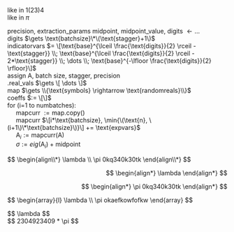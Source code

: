 like in $1(23)4$  
like in $\pi$  

precision, extraction_params midpoint, midpoint_value, digits $\gets \dots$  
digits $\gets \text{batchsize}\*\(\text{stagger}+1\)$  
indicatorvars $= \[\text{base}^{\lceil \frac{\text{digits}}{2} \rceil - \text{stagger}} \\; \text{base}^{\lceil \frac{\text{digits}}{2} \rceil - 2*\text{stagger}} \\; \dots \\; \text{base}^{-\lfloor \frac{\text{digits}}{2} \rfloor}\]$   
assign A, batch size, stagger, precision  
.real_vals $\gets \[ \dots \]$  
map $\gets \\{\text{symbols} \rightarrow \text{randomreals}\\}$  
coeffs $:= \[\]$  
for \(i=1 to numbatches\):  
&nbsp;&nbsp;&nbsp;&nbsp; mapcurr $:=\text{map.copy()}$  
&nbsp;&nbsp;&nbsp;&nbsp; mapcurr $\[i*\text{batchsize}, \min{\(\text{n}, \(i+1\)\*\text{batchsize}\)}\] += \text{expvars}$  
&nbsp;&nbsp;&nbsp;&nbsp; A$_{i} := \text{mapcurr(A)}$  
&nbsp;&nbsp;&nbsp;&nbsp; $\sigma := eig(\text{A}_{i}) + \text{midpoint}$

<p style="text-align: left;">
$$
\begin{align\\*}
\lambda \\
\pi 0kq340k30tk
\end{align\\*}
$$
</p>

<p align="right">
  $$
\begin{align*}
\lambda
\end{align*}
$$
</p>

<p align="right">
  $$
\begin{align*}
\pi 0kq340k30tk
\end{align*}
$$
</p>

<p style="text-align: left;">
$$
\begin{array}{l}
\lambda \\
\pi okaefkowfofkw
\end{array}
$$
</p>

<p align="left">
$$ \lambda $$
<br>
$$ 2304923409 * \pi $$
</p>

